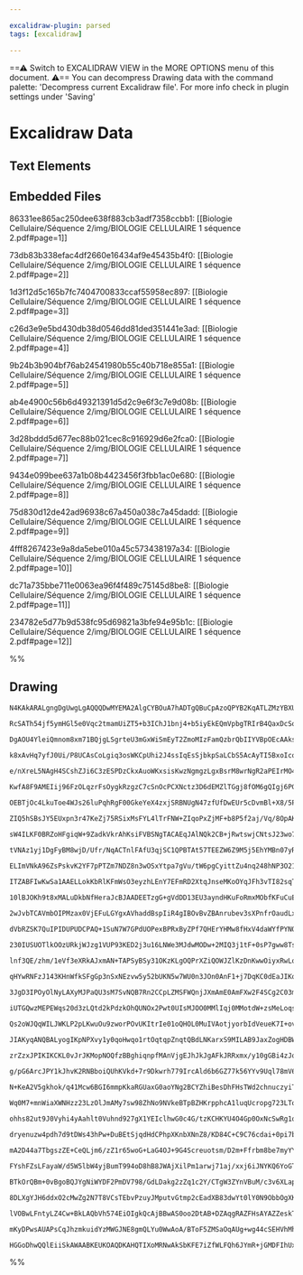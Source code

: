 ```yaml
---

excalidraw-plugin: parsed
tags: [excalidraw]

---
```

==⚠  Switch to EXCALIDRAW VIEW in the MORE OPTIONS menu of this document. ⚠== You can decompress Drawing data with the command palette: 'Decompress current Excalidraw file'. For more info check in plugin settings under 'Saving'


# Excalidraw Data

## Text Elements
## Embedded Files
86331ee865ac250dee638f883cb3adf7358ccbb1: [[Biologie Cellulaire/Séquence 2/img/BIOLOGIE CELLULAIRE 1 séquence 2.pdf#page=1]]

73db83b338efac4df2660e16434af9e45435b4f0: [[Biologie Cellulaire/Séquence 2/img/BIOLOGIE CELLULAIRE 1 séquence 2.pdf#page=2]]

1d3f12d5c165b7fc7404700833ccaf55958ec897: [[Biologie Cellulaire/Séquence 2/img/BIOLOGIE CELLULAIRE 1 séquence 2.pdf#page=3]]

c26d3e9e5bd430db38d0546dd81ded351441e3ad: [[Biologie Cellulaire/Séquence 2/img/BIOLOGIE CELLULAIRE 1 séquence 2.pdf#page=4]]

9b24b3b904bf76ab24541980b55c40b718e855a1: [[Biologie Cellulaire/Séquence 2/img/BIOLOGIE CELLULAIRE 1 séquence 2.pdf#page=5]]

ab4e4900c56b6d49321391d5d2c9e6f3c7e9d08b: [[Biologie Cellulaire/Séquence 2/img/BIOLOGIE CELLULAIRE 1 séquence 2.pdf#page=6]]

3d28bddd5d677ec88b021cec8c916929d6e2fca0: [[Biologie Cellulaire/Séquence 2/img/BIOLOGIE CELLULAIRE 1 séquence 2.pdf#page=7]]

9434e099bee637a1b08b4423456f3fbb1ac0e680: [[Biologie Cellulaire/Séquence 2/img/BIOLOGIE CELLULAIRE 1 séquence 2.pdf#page=8]]

75d830d12de42ad96938c67a450a038c7a45dadd: [[Biologie Cellulaire/Séquence 2/img/BIOLOGIE CELLULAIRE 1 séquence 2.pdf#page=9]]

4fff8267423e9a8da5ebe010a45c573438197a34: [[Biologie Cellulaire/Séquence 2/img/BIOLOGIE CELLULAIRE 1 séquence 2.pdf#page=10]]

dc71a735bbe711e0063ea96f4f489c75145d8be8: [[Biologie Cellulaire/Séquence 2/img/BIOLOGIE CELLULAIRE 1 séquence 2.pdf#page=11]]

234782e5d77b9d538fc95d69821a3bfe94e95b1c: [[Biologie Cellulaire/Séquence 2/img/BIOLOGIE CELLULAIRE 1 séquence 2.pdf#page=12]]

%%
## Drawing
```compressed-json
N4KAkARALgngDgUwgLgAQQQDwMYEMA2AlgCYBOuA7hADTgQBuCpAzoQPYB2KqATLZMzYBXUtiRoIACyhQ4zZAHoFAc0JRJQgEYA6bGwC2CgF7N6hbEcK4OCtptbErHALRY8RMpWdx8Q1TdIEfARcZgRmBShcZQUebQBGABZtAAYaOiCEfQQOKGZuAG1wMFAwMogSbggAUQBxAE1CfGJcABF0sshYRCrA7CiOZWCO8sxuZwA2AHYAZm0AVkSU5YAO

RcSATh54jf5ymHGl5e0Vqc2tmamUiZT5+b3IChJ1bnj4+b5iyEkEQmVpbgTRIrB4QaxDcSoFKg5hQUhsADWCAAwmx8GxSFUAMTLXFpUGaXDYBHKeFCDjEVHozESOHWZhwXCBXIjSAAMya+AAyrBhhJJESNIFWRBYfCkQB1Z6SV4wuGIhA8mB89CCDwisn/DjhfJoeKgtiM7BqA565agskU7XMXWoDhCfD4GEIBDEbgzFZbaFfBhMVicbiJUGMFjs

DgAOU4YleiQmnom8xm71BQjgLSgrteU3mGxWiSmEyT2ZmoMIzFamQzbrQbIIYVBpOEcAAksRbUVOpAAFYALQAggANGateYAJVZkFHcBS9GwGxgGwgXwAugThBTqsFsrl26ufUQOAjuPbHaD0cTM2g4UIEKWKVgqrh8T62eRsq3jw78MUAL57UrlJUEh9vUACOyjxLU8TVCK3SQhU+jREgoJjGgkyzAsRwpGsiSbNsuw+qaqDOFhJxnBsFxXDcdyg

k8xAvHq7yfJ0Ui/P8UCAsCoLgiq3osWKCpUhi2J4ssIqEsSjbkpSaLCbS5AcAyTI5BxoIco6SoqlIgoiMhPoCZK0qyvp8pIpp8FqpUFrCFqOrGSxhpEiarzmj6lrENatonk6+kutWqCxvElzBn6YaBiFoacJGHDRmgEwTNs+a3CWPqpuml6oPE2a5vmhZZYmpblpWGW1vg9Y+lJLZtoUXzdv2Q4juODyTtOs7zouK5rtJm5ZCpu5noQh6fqe+5sB

e/nXreL5NAgH4SCshZJi6C3zESPDzCkxAuoWKxsisKwzNgmgzLgxBsrM8wrNgR2aPEIrMO4kIdp0+q1fEnU+oNW2oeguB3Wpb6zf53lyrgUBCLaECIBSg3KCK2DwnAw0+Sx2AQ1ABitGDuDcAB5RpmyAAKSEAGqEAgFCE4jtp4+UwRshxaB8Z2ECaGwMgGNwzMsaQfwAmgGw3M1XSGtwizc+U8JRBmXO1T+Xzy2Uf7FHjFT+RAMzKDAXK1K0o4AF

KwfA8F9AMEIij96FzOLqzrFsOygkRzgzC7cSnOcPCXNctz3D6dEMZlTGgj8fOM6gQIgj6PGQtzoqmSisk0ugOKieJRIku5QlJ9AClKcyqnTRpvLwQK2BCnp/Hx1K9EynqcrioqxdVJZbrWX4kiefZ5SOcasAubH7md2gIO+Rl60bCkzHlCG/pcGgQY+jPYbRbFmUbfEPAJVlBEsWlYMZflOUFkWBWfUVwRVtwpXlSxlWtu2tUa5IAAqMwIF21Rsh

OEBTjOc4LkuToe4WJs26luPqhRgF00GkeYeX4zxjSRBNUgN47zfUfDwEUr5cDvmBl+X8/5Prq2fjATQxJMBCBmEbHoEhCCIWUBXUY4xpjWywjhPCDtCLjBdjMN25FKLexon7IyjEPjBzYvzcOXEo6DF4vXQSicRKpwJOnKSFIs5VDpIpRk+csGcnMlUUu5d7pVxEZleRZkm4SBbhqGyHc7J1x9D3ZyZoB7rg8g4u08DR7+XiIWfMEVZ7hUXqFKKU

ZIQ5hSBsJY5EUxpn3r47KeZj75RSixMsFYL4lTrFNW+ZIqoPxZjMF+b8P5f2aj/Vq/8OpAK6hucBO5IEDSGnAkaLFzxIO4JNNSM05roFmMQTQB1joegQLWbAiQzqbxuAgPxiQZiJFwGyDYCBEiLBmPMTQiQ2TPn4o9GqnZXqHI+uk+8P0wRUIBjgoGyNQbg0htDRwgx4aI1uT6NGsJMbY1xo/AmxMGFkwplTQ0NNaqQHpmHCWkA2Yc30FzYWEBeb

sW4ILKF0BRZoHFgiqW+9ZadkVkrAhKsiFVBSNgTACAEqJAlNQk2CB+jRwtswjCNtsJ23wo7cY0zkjuwop7KiPtaJmLeGIn0IdkVxWkSxRlTMLEJ2pEovEadJKZ0UfJekOiVJ6KLsqEuOlhRyurgHI55QDKN11c3NEVk3J2KHuYpxRoXGZVcjzdxdqR78T8twU4UweBT0gEvAM89AnL3CdwHg2YcxrA2L7Xe8TL56iSblE+aTALnwQAm1A19cnlDv

tVNAz1yj1DgFyBM8wjD/Ufr/NqACTnlFAfU3qjSC1QPBTAt57TEEZW6Z9M5j5EhYMBn07yRKyiqyAugZs2A4D0HmPgAAqqBWlVQ6FISZWhFhmFcTsPtjvfYXL4o8v4fywRsbyj+1roHUVLFxWSIjtxWRMc5UaIkCnJVKiVXuJfegLRectU9J1VpIxukTENyNZek1Ah44GOsVa1uNr252sgxAZxfdXFtytJ4j1pqvV6nmFMIKIag0BSIxGMNeoJ43

ELImVNkA96ZsPskvK2YF7pPTZm7NDZ8n3wOSxYtpa7gVu/tW6pgCyittZu4nq248hNP3O21pKM6ZduQagwuNyJDxGIDMNkG9iDzGwH4zZUw2TYDOCkJK2EXbXSWXcGNKx6WeimPdfZBa3rNXerU3t6CJC4HmIO65w7vGVzBhDKojzYYvIxV4tp5QPkY30FjKIPyWZ/NJuTSm1MUsswhfCsFknYV5c7JAJFkjUUIoxkjTFSxsXs1xUzOWCtR0lBJR

ITZABFIwKwSa1AAELLokKbRlKFmWsO3eyzhLEnY7EFmRD2XtqJnseMKoOYqJFh3vTI82sqTIN2/RAN9uJlUZy/Wqn9udNUsgA9yKx6BgMGt2wqcDXcoMNxg6qODtjEOeOQ6hoi8QXWSzdVh4LOGMq8KichwNc8SMhMimRmKkIVgpBditJMcT0qJKjcm/KrG02ZIzdksqObIB5sKSxAAEoQWokhaiEESGwYTVT2pibABJhtxBpMQJbc02BMWlPgpU

10lBJOKh9t8xMALuDkbNfHeraJcBJAADEETzgG+gVdDD13EU3ayndHKuFoRmxMObfKFuCuETXV4q2b3rc4pHaVj6iumvjvtw7YkP0nekvt39l2C4sXUjdi1/J9WMNe094Vcr3uik+23WyNoXsocdWh51bjpLutBwIXDvBTgelI8Eli0OV6QgByKv1RYMcJKzNjlJLHCoE44zkrjTYeNuZZlTmndOGdM7/izut0KpMNNkzz+TLT+cIPGsLtTAfenq

2wJvbTCAVmbOIPMzax0VjEFuLGYgxAVhaddBspIiR4gIBOvBvZBAnrubev3sXPnfrOaudLxTdywsSAi880ECNovYcgPFr5ZLNAWmKGM6f5BAQFTLEFbLdpMZSFBFGFBLZ3HmUOFFIWfLSrMWGrfLHFGWBrfFJrJWQhdJdWegZQTAF2egGYIwdXRFelM2YYEbDdFlNhCbPdSAabXhFYU3ARRbIVK3URf1ViVAyVB3coGVKEZ9M7A7USXZetVRVVBV

dVbRZSK7QuIPIDUPUDCPAQ+1SuN7W7GPdUOPexBPRxByZPf7QHErYHMw8fHxV4daWYfPYNOHWeYvcNZYO4RIHgDYKYdgiAejA+JNWvRYevYqfyTjCqbjfNVAQtSAHgBECnDYZ+AccMdoCpETPvLzEBQfJtYfOIiTA8PnP/CADpbtEXNBB8XzFYKXDTfnWXVrdAFIAAGRaNml6wZloM1zDwgEtl11YNwl3U5SNy4J4JPT4Mt2NRt3KFvQ2ylXEKdx

230IUSUOTlkOOzURkjWJzg1VUP93KED2j3u16LNWe3MJdwMODw+2MIQ3j1tF+0sP7gww8TsNKLCAyk9B4GwML1CRhzxwDT+I8NcT9XdgmACKCKxyPmYzCLPgbyJxvlzRiPJ3KESOSNSPSJ7xrRqXEzqU5yH36lHxKMzzKKFyvEqPUz6QgA2E0G+OOk0AnkSE0HOgmFwFpLWRP1zBSE0DuAmW5IIwczWFWkrUvxVHiMgzAE81xO82qN+kXGf3qPeO

lnf3QE/zhm/1eVf3eXRkAJxmAN+TAPSyBSy31OKzKLgOQPrXZiQOWJZlKzDnKwwOiyxRwLqzwKhEa06AJWVjHSaIgFrHDC5CV3gHyFBDgl6HoOGx9H6JYPGyGINym2YRuHGPNyERYgvWt2vVmLt1EIfW20kMeyRDdw2M9y2J9wu32O1Q0L1TLhA0NUj0LPNS0hsRMKQwNCePQwQ0wzeJJI+P8n2mR1jmhwL2niBPI1QGyiTBRxSCmErwYxCJhIBI

qHYwRNFzJ143KHnWfkSFgGp3nSxNEzvw5y52bUKN5w7WU0n3JOn0AnF1+j7DqKC0dEaJIKqFAnawmGbHa1IHoGfm6PoV6JjLG1tnjMm33Q3WTN5V4It3TJWyzO+BzKkTEMgAkNjjNWLOUR9Aki93UWkN90rOu2OK0PrN0OQzNWjxbLuNMIePbKchTwBzT27K8l7OzxmDjHiGQt9HhxHMBPh2BLXiBCWFOH3znOCJr0XPCKyUiKb2iJb1iPiIgC3J

3JgD3IPOyOlNyLAXyMJPaQU3sM7SvNQB7Rn2CCpLZMSFWQnjJXmAmE0AmFXw2F4SCg2C03mGIB4DnEpTZEOimCXy3xWE0Bcyvw3MlI8zvy+llLBH6wVKfIFzjlCweRyCeXVPeU1P0rix1MS2+VNJYjSwBQy2BTkBgLpgtNtNyMKzKslhENQEdLNMwOqzRVwJjk9MJSIOJVfIkCMBSFwFqB7DZFaC7FoKGydyYJ11jJAo4QCKIimASHWmWALF8JmG

iUTGQwzMEPEWqs20d3zLQtd2kPdzkOhQUNOx2Pwt0UIsMJOO0MMlIqj0MMotdW+zsMeLoqsMYteOYtiyz3BzuFnLcLClcN+L4vHKSAmA3nBMuAhPjTEuhJPiXIyQiKvhkryTkpRMgAmANi5B+GIBaLUtrRyKtK0pkx0ugTH1KPKNU1FwivOVwGREfLwWfLat9I6vQD7AmD7BaPmCgAoAHTDONhXQAu1yti3QmuGMNwnNmo2hnISkcuWvRymIgxmI

Qs2oWJQqWILJWKLP2pLKwuOu9zworPOvUKItrIe01oQHOL0MuIVAotjyorbIdVeueK7I+ovO+v8g2QWRcNhyBvcPHLjBlveBSGQ0hOr1htx0ksJ2kuJ2b1TFbziMfgxv1ixtdFxsyOZ3xo0sJsbWJrk10rJpJIpqn1F3UnqI1ncoCt3302IGmF8uwH2k0EnniDEHrrnD8S2A2BroQB4FMyfCCrFJv2OQJsgGpsfAyJfCHQZrithASvCySsiw1N/x

JIAKyqANQBALyogIKpNPXvy1y0qoHwqo1rtOqtqpZnqtQBdLNKarxS9MILAB9JaxZogHDBWGRCV3oA4HwBpT5poXQGGvNlGuFr1zYJGPDmzElvmplqWrWX4OmPguEIlSQrzLkUbIwvfV1s/X1tOsNv/WNsuuIsbMtrIug3urtsevuMTz+2dseqYrdtFGz03ihz+J4q4r9sR29WiV8JnM9lEqhKYzhsjsbxjtkrjvksfnmHa2wGRESF6z7CXXTt70

zrZzxJPIKIKCKL0vJrJKMopNOQfzBBghiqnpfMAnVjgEJhJkJgAFkJRRxmx/y10gGBi4zJqwHph5hIHpbFrlq4HFaEG5j7cUGn00HtbMKQE9bcKcG9ijaTLqzDFCHzbiG7rrijDrUKHqKqGOzU8XiM8vqGGx5PQfDvalyi8QbZgFp99gQltAjob+Gcc684TEaaxkakTUaQqIBJHpHZH5G8acSVGsK8jc6R987iT8mi7ryS7Z8qhokFkEAokaTtpL

g/pG6ArcJPY1kJhvK2RNBboiQUhKVkd+7r9Dkwrh779IrcAld6b6GZ77k56YYv9Uql78mV6ks9Td7UtDT8rjToCcrYCuiD6CsbTj6UCkGz6WIL6r67S3TmqCC76man6zGqgSY2Bet2t50lr2shrIyRrozRsRa2VQKprXgFk5gN4paFrZbYGFbMyhDAncyttUHzb0GjtSzFC5JzsYm8G4mTbjESLjUUnmzyGgcnqaLHbe43rcmQd8m+zARrh5kSnS

N+KeA2V5gkhok/q41Mcw6BGI6mmpKkaRGUaxG0aoYNg2BCYZhiBesDhFHsTWd2chnuczyiT6GJndGbyR67ywRagbnFNTGR71ZRxesgRmBEgqdHGtdnHxqiW3Hxagp5kvGqWYGam1qr16XEKtrFidqpCdiDrNiOXs4zqeXDj9ECHTbTjTFbrGzbbbiMmHaLCnbOzaHXatTPUMoCNt4lX/qwkOG8MNk7gIa+HdWGnYS2N4To7ETSdkSOm4ALWrWbW7

Wq0M7+mnWiaXWNHzz23LzOlJmAMy7sw98ZhNo9NVkeBTpBZHKrpphcA1luqUcropg723LToL9TVXME7Tnb9znR7fMKd/X0qoNZ6P956nnUY0rSi3nsrPncrvmt7fmir/mSrAXQWrSj7GrT70C6rnSfiYXpY4WEXWqH7iDkWJBNAABpDgGRpXbAFKyF/mwbXFwB/F5g4CuNsWxMtAVVt4ZN6B3x2l9atbFWzi1CvNzlmQ8J+QrBqJiTkttQ3lit/l

ohhs82ut9J0Vyhi4yAahlt0Vuhnd927gX1YEIclhwG0c4G/tzKCHKYU4O4Gp0OxNcSwRg1qOo16diAdctvFiWoIwfWZQAAeVAi7FDJXaUbXdUYJLztJrGbio9eMtvIMdwAceMZl0RblyqAHGIC5E0GRH1mwFS59HDNoUFpjfY/1zAo4M8N44pagZ8ZpdgtIqVsQbvVVrBHVt2r2zCYwYiZk+2Lk9wYU7LcAxrOU6SdU+tssVSYes08ye06T2bZyZ

dryenuzw4pdh7d9tDWs43hPw+DuBEtSjqdHdCPhpXKnbXNnZ8/KD84C+C9C76cdai+0pi7bQLvGZ0cS/ZGmYkG2TZD2k3jOE9iX1wE3z8wQE0HmYBxfewHwzJf3z8NwAWWOZColKlIGf0cucNjS8M/ivudA8efo7i0g+XsyveeKtAKJiNKgKQ9g4BfgPy0QM5iBftLQLRShbw9dQI9vuI4fsDbViqFHFnWkHoAlGXYY7/roIZTxZYiAsJcq5Je4+

mA2D44a7TbgszZE+CeQLjm6/zZ1r65woG+LaG4OJ+9G4Screuotsm/D2m+Ffrbm8be7myYYulZ7Nlez3mXBK28s/YdXlVcnkLEcsLBHec/DsaYneaazVaZnfaZu8eA2GYGqAo+fnDHwCe6POddPK3bdbx4S70aS8uYo8A5HQy79I4AoH0BWAlD7GwAUeK8Y41zK9Y7Goq9AfFqB9V7q+8epY1+a4Cazfa7E9CYN6k6Ov6/LO5eG4t/iZD2t4FYgy

FYshFZsLFayaW/d5W5lbW4yjBumT994oD8hB8JWAjXilPm1arwj71aj/xxj6iJNYKQ6YoGT9T/T8z/tcPPOePOi5Gdi7usvuRfC3mXWIBmZ4guAC6LswQBdt5m1wN+LgEFhshtkwIDYGZnVZrI98UPWojCE/bikzmWdb1slzToT1AsU9N/IlSJ5RYqsQHCANBzXob14OkBQqqCjNL700Oh9EFph3BbYdz6uHRqrC15788iOj9TLpplAj4BWgFOEm

BTkOrQBm+0vBgoBQJYgNiWYDF2PmDV798/GdLDakg2zZq1c2Y/CTgW3ZYnVBuM/c3v6XLapMrqS/RPORTIZO91+WnK2jpzd7WFEUthT6nv18Q8MzO3FCzsfx26rw/EQIX1EFGTDHcdWt/Mdud0nYecruCfL9g5HZiYAuQJMCUOPRZhZFlG67HOpu00Yfd4uwAr1hcxprWMy++CCvs/RWCEAjA+gZEMiGsY9go2Kgtjgr075cdUAmgmar3xTYCcmu

8DLXgYJH6ddxO2cMwZg2N7T8VCsTEbvPzuyJMputvGtmp2cEadXB83dwYt0lY0N9ObbOgXKzQB2dz+nFYcsELYahCS8M5HYAKSv7lAnOmUBcq52j6GsWmxrNpqaw6ZsB0hmQ7IVn1/4591GxQuLhPj3aespmpldWBszs48AEAblKYFMAZL6YPQpmGNDXVzDbBkezJJfBZRjS3RsAqPRPuj3Co+tcA4YaobK2VJUDkqNA+hgwI+ZMDqePzWnmwJyy

lVOBwLFntyLZ4Cw+BkLAQbVh574EiOIgkQcAjBBwAS0oo2DtAB+DZAqgRAZFHsAYAZZeskTE3tiFPy6jGE9AkQPnGbAZh9APIfXqYIB6WjykxQA0aQCNEmjNRU/A2lYJGC2j7RWQJXLYMd4ac3RKkY0VkDNE6EA4U8X0bkH9GmjSGM3EVqGKgDhjRwtqTxMzBjHhjAungpMWjDtF+iTRSuTgFACVw4ImgRECYGqIzHuj9AOY3IFyAaGQhVWJYw0V

mKyDPwsAUAPsCqJhzmkuidYzMWGJNE8gmQLYu0WwAoA/BToF5ZMSaOqAUg+wg44cSEHVhMh4QVALsWWOnGLiSEUvdyK6IejwhHQA4QEIsBmpqC8IIY7cWiHwD1B3Q4JOIOcEcpBQNkQxNUUYD+Fwp/mDAAgDeC5gJBms44rIPGPTyeJRQAoUgEjDVGkgSAVYowDWKTFgScuGYWgWei868xiA1jNgFtEnFslggl3UCUhO/SqxesaIdWKQGUCEgAAF

HGGoDhwQQlEiiSkAWAABKEUKOAQDKAHQTIXoMRNwAkSbKFE7iZfWLFQh6JYmR+jGMDFIhUxUAMML4LVHYJsgTE+8LzGeSvicgGEiouUOwBEBaB33CABwGuTF0DQQgKAAeEhCTRvxdgLsPQWYBcgdJcAFCWhJ0maBMJSQtUUSAkmMBn4fwzPq+JK6qhMg/QMKN/kyrrjIQ2jQyk/0OLwhTRvkiScRjCngpQgLYvyW5I8npcRBPpGwcEBpjywfwQAA
```
%%
